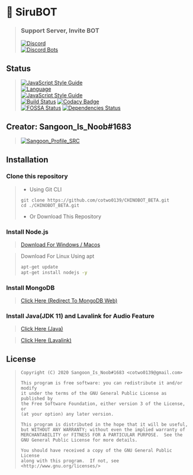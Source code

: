 # 📃 SiruBOT
> ### Support Server, Invite BOT
> [![Discord](https://discordapp.com/api/guilds/562920560955228176/embed.png?style=banner2)](https://discord.gg/ucDCPAY)<br>
> [![Discord Bots](https://top.gg/api/widget/426722888293548032.svg)](https://top.gg/bot/426722888293548032)

## Status
> [![JavaScript Style Guide](https://cdn.rawgit.com/standard/standard/master/badge.svg)](https://github.com/standard/standard)   
> [![Language](https://img.shields.io/badge/language-Javascript,%20Node.js-brightgreen)](https://nodejs.org)   
> [![JavaScript Style Guide](https://img.shields.io/badge/code_style-standard-brightgreen.svg)](https://standardjs.com)   
> [![Build Status](https://travis-ci.org/sannoob/Siru-stable.svg?branch=master)](https://travis-ci.org/sannoob/Siru-stable)
> [![Codacy Badge](https://app.codacy.com/project/badge/Grade/2cdd776e20b043eabaacbf321d63cad7)](https://www.codacy.com/manual/cotwo0139/Siru-stable?utm_source=github.com&amp;utm_medium=referral&amp;utm_content=sannoob/Siru-stable&amp;utm_campaign=Badge_Grade)   
> [![FOSSA Status](https://app.fossa.com/api/projects/git%2Bgithub.com%2Fsannoob%2FSiru-stable.svg?type=large)](https://app.fossa.com/projects/git%2Bgithub.com%2Fsannoob%2FSiru-stable?ref=badge_large)
> [![Dependencies Status](https://david-dm.org/sannoob/Siru-stable.svg)](https://github.com/sannoob/Siru-stable)
## Creator: Sangoon_Is_Noob#1683
> [![Sangoon_Profile_SRC](https://chinobot.ga/author_profile.png)](https://sannoob.cf)

## Installation

### Clone this repository
> * Using Git CLI
> ```
> git clone https://github.com/cotwo0139/CHINOBOT_BETA.git
> cd ./CHINOBOT_BETA.git
> ```
> * Or Download This Repository

### Install Node.js
> [Download For Windows / Macos](https://nodejs.org/en/download/)

> Download For Linux Using apt
> ```bash
> apt-get update
> apt-get install nodejs -y
> ```

### Install MongoDB

> [Click Here (Redirect To MongoDB Web)](https://docs.mongodb.com/manual/installation/#mongodb-community-edition-installation-tutorials)

### Install Java(JDK 11) and Lavalink for Audio Feature

> [Click Here (Java)](https://www.oracle.com/java/technologies/javase-downloads.html)

> [Click Here (Lavalink)](https://github.com/Frederikam/Lavalink/blob/master/README.md)

## License
> ```
> Copyright (C) 2020 Sangoon_Is_Noob#1683 <cotwo0139@gmail.com>
> 
> This program is free software: you can redistribute it and/or modify
> it under the terms of the GNU General Public License as published by
> the Free Software Foundation, either version 3 of the License, or
> (at your option) any later version.
> 
> This program is distributed in the hope that it will be useful,
> but WITHOUT ANY WARRANTY; without even the implied warranty of
> MERCHANTABILITY or FITNESS FOR A PARTICULAR PURPOSE.  See the
> GNU General Public License for more details.
> 
> You should have received a copy of the GNU General Public License
> along with this program.  If not, see <http://www.gnu.org/licenses/>
> ```
